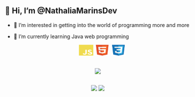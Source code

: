 ## 👋 Hi, I’m @NathaliaMarinsDev
- 👀 I’m interested in getting into the world of programming more and more
- 🌱 I’m currently learning Java web programming

  <div align="center">
  <img alt="Nath-Js" height="30" width="40" src="https://raw.githubusercontent.com/devicons/devicon/master/icons/javascript/javascript-plain.svg">
  <img alt="Nath-HTML" height="30" width="40" src="https://raw.githubusercontent.com/devicons/devicon/master/icons/html5/html5-original.svg">
  <img alt="Nath-CSS" height="30" width="40" src="https://raw.githubusercontent.com/devicons/devicon/master/icons/css3/css3-original.svg">
</div>

<br>

<div align="center"> 
  <a href="https://www.linkedin.com/in/nathalia-marins-37359028b/" target="_blank"><img src="https://img.shields.io/badge/-LinkedIn-%230077B5?style=for-the-badge&logo=linkedin&logoColor=white" target="_blank"></a> 
</div>

<br>

 <div align="center" style="background-color: #RF6833; padding: 10px;">
  <img height="180em" src="https://github-readme-stats.vercel.app/api?username=NathaliaMarinsDev&show_icons=true&theme=jolly&include_all_commits=true&count_private=true"/>
  <img height="180em" src="https://github-readme-stats.vercel.app/api/top-langs/?username=NathaliaMarinsDev&layout=compact&langs_count=16&theme=jolly"/>
</div>



<!---
NathaliaMarinsDev/NathaliaMarinsDev is a ✨ special ✨ repository because its `README.md` (this file) appears on your GitHub profile.
You can click the Preview link to take a look at your changes.
--->

